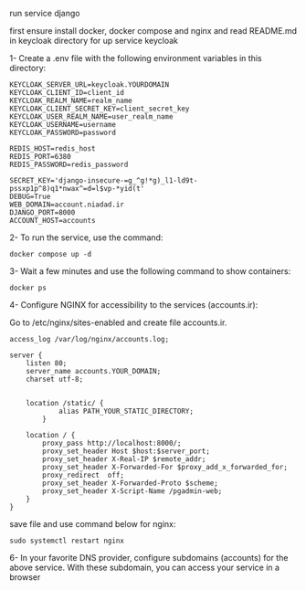 run service django 


first ensure install docker, docker compose and nginx and read README.md in keycloak directory for up service keycloak

1- Create a .env file with the following environment variables in this directory:
```
KEYCLOAK_SERVER_URL=keycloak.YOURDOMAIN
KEYCLOAK_CLIENT_ID=client_id
KEYCLOAK_REALM_NAME=realm_name
KEYCLOAK_CLIENT_SECRET_KEY=client_secret_key
KEYCLOAK_USER_REALM_NAME=user_realm_name
KEYCLOAK_USERNAME=username
KEYCLOAK_PASSWORD=password

REDIS_HOST=redis_host
REDIS_PORT=6380
REDIS_PASSWORD=redis_password

SECRET_KEY='django-insecure-=g_^g!*g)_l1-ld9t-pssxp1p^8)q1*nwax^=d=l$vp-*yid(t'
DEBUG=True
WEB_DOMAIN=account.niadad.ir
DJANGO_PORT=8000
ACCOUNT_HOST=accounts
```


2- To run the service, use the command:
```
docker compose up -d
```

3- Wait a few minutes and use the following command to show containers:
```
docker ps
```

4- Configure NGINX for accessibility to the services (accounts.ir):

Go to /etc/nginx/sites-enabled and create file accounts.ir.
```
access_log /var/log/nginx/accounts.log;

server {
    listen 80;
    server_name accounts.YOUR_DOMAIN;
    charset utf-8;

    
	location /static/ {
            alias PATH_YOUR_STATIC_DIRECTORY;
        }

    location / {
        proxy_pass http://localhost:8000/;
        proxy_set_header Host $host:$server_port;
        proxy_set_header X-Real-IP $remote_addr;
        proxy_set_header X-Forwarded-For $proxy_add_x_forwarded_for;
        proxy_redirect  off;
        proxy_set_header X-Forwarded-Proto $scheme;
        proxy_set_header X-Script-Name /pgadmin-web;
    }
}
```

save file and use command below for nginx:
```
sudo systemctl restart nginx
```

6- In your favorite DNS provider, configure subdomains (accounts) for the above service. With these subdomain, you can access your service in a browser
